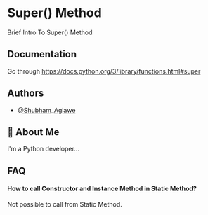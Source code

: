 
# Super() Method

Brief Intro To Super() Method

## Documentation

Go through
https://docs.python.org/3/library/functions.html#super
## Authors

- [@Shubham_Aglawe](https://www.github.com/s-rebel)


## 🚀 About Me
I'm a Python developer...


## FAQ

#### How to call Constructor and Instance Method in Static Method?

Not possible to call from Static Method.

